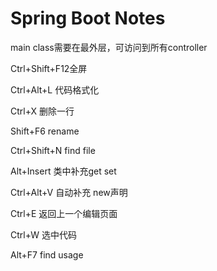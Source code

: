 # Spring Boot Notes

main class需要在最外层，可访问到所有controller

Ctrl+Shift+F12全屏

Ctrl+Alt+L 代码格式化

Ctrl+X 删除一行

Shift+F6 rename

Ctrl+Shift+N find file

Alt+Insert 类中补充get set

Ctrl+Alt+V 自动补充 new声明

Ctrl+E 返回上一个编辑页面

Ctrl+W 选中代码

Alt+F7 find usage